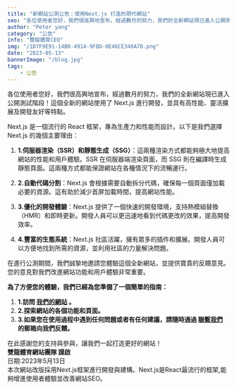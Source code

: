 ```yaml
---
title: "新網站公測公告：使用Next.js 打造的現代網站"
seo: "各位使用者您好，我們很高興地宣布，經過數月的努力，我們的全新網站現已進入公開測試階段！這個全新的網站使用了 Next.js 進行開發，並具有高性能、靈活擴展及開發友好等特點。"
author: "Peter yang"
category: "公告"
info: "雙龍體育CEO"
img: "/1D7F9E91-14B0-4914-9FBD-0E46CE340A78.png"
date: "2023-05-13"
bannerImage: "/blog.jpg"
tags:
    - 公告
---
```

各位使用者您好，我們很高興地宣布，經過數月的努力，我們的全新網站現已進入公開測試階段！這個全新的網站使用了 Next.js 進行開發，並具有高性能、靈活擴展及開發友好等特點。

Next.js 是一個流行的 React 框架，專為生產力和性能而設計。以下是我們選擇 Next.js 的幾個主要理由：

1. **1.伺服器渲染（SSR）和靜態生成（SSG）**：這兩種渲染方式都能夠極大地提高網站的性能和用戶體驗。SSR 在伺服器端渲染頁面，而 SSG 則在編譯時生成靜態頁面。這兩種方式都能保證網站在各種情況下的流暢運行。

2. **2.自動代碼分割**：Next.js 會根據需要自動拆分代碼，確保每一個頁面僅加載必要的資源。這有助於減少首屏加載時間，提高網站性能。

3. **3.優化的開發體驗**：Next.js 提供了一個快速的開發環境，支持熱模組替換（HMR）和即時更新。開發人員可以更迅速地看到代碼更改的效果，提高開發效率。

4. **4.豐富的生態系統**：Next.js 社區活躍，擁有眾多的插件和擴展。開發人員可以方便地找到所需的資源，並利用社區的力量解決問題。

在進行公測期間，我們誠摯地邀請您體驗這個全新網站，並提供寶貴的反饋意見。您的意見對我們改進網站功能和用戶體驗非常重要。

 **為了方便您的體驗，我們已經為您準備了一個簡單的指南：**

1. **1.訪問 [我們的網站](https://next.ssangyongsports.org) 。**
2. **2.探索網站的各個功能和頁面。**
3. **3.如果您在使用過程中遇到任何問題或者有任何建議，請隨時通過 [聯繫我們](mailto:feedback@ssangyongsports.org) 的郵箱向我們反饋。**

在此感謝您的支持與參與，讓我們一起打造更好的網站！
 <br> **雙龍體育網站團隊 謹啟**
  <br>日期:2023年5月13日
  <br>本次網站改版採用Next.js框架進行開發與建構。Next.js是React最流行的框架,能夠增進使用者體驗並改善網站SEO。
